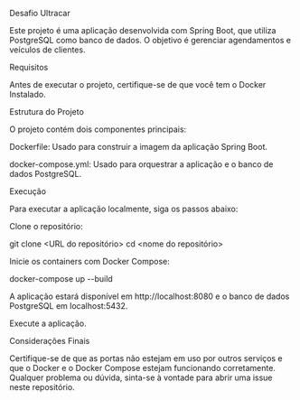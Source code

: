 Desafio Ultracar

Este projeto é uma aplicação desenvolvida com Spring Boot, que utiliza PostgreSQL como banco de dados. O objetivo é gerenciar agendamentos e veículos de clientes.

Requisitos

Antes de executar o projeto, certifique-se de que você tem o Docker Instalado.


Estrutura do Projeto

O projeto contém dois componentes principais:

Dockerfile: Usado para construir a imagem da aplicação Spring Boot.

docker-compose.yml: Usado para orquestrar a aplicação e o banco de dados PostgreSQL.

Execução

Para executar a aplicação localmente, siga os passos abaixo:

Clone o repositório:


git clone <URL do repositório>
cd <nome do repositório>

Inicie os containers com Docker Compose:

docker-compose up --build

A aplicação estará disponível em http://localhost:8080 e o banco de dados PostgreSQL em localhost:5432.

Execute a aplicação.

Considerações Finais

Certifique-se de que as portas não estejam em uso por outros serviços e que o Docker e o Docker Compose estejam funcionando corretamente.
Qualquer problema ou dúvida, sinta-se à vontade para abrir uma issue neste repositório.
